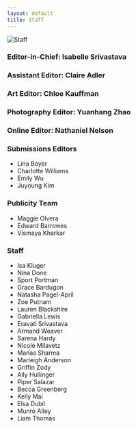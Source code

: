 ```yaml
---
layout: default
title: Staff
---
```


![Staff](assets/cuties.bmp)

### Editor-in-Chief: Isabelle Srivastava

### Assistant Editor: Claire Adler

### Art Editor: Chloe Kauffman

### Photography Editor: Yuanhang Zhao

### Online Editor: Nathaniel Nelson

### Submissions Editors

* Lina Boyer
* Charlotte Williams
* Emily Wu
* Juyoung Kim

### Publicity Team

* Maggie Olvera
* Edward Barrowes
* Vismaya Kharkar

### Staff

* Isa Kluger
* Nina Done
* Sport Portman
* Grace Bardugon
* Natasha Pagel-April
* Zoe Putnam
* Lauren Blackshire
* Gabriella Lewis
* Eravati Srivastava
* Armand Weaver
* Sarena Hardy
* Nicole Milavetz
* Manas Sharma
* Marleigh Anderson
* Griffin Zody
* Ally Hullinger
* Piper Salazar
* Becca Greenberg
* Kelly Mai
* Elsa Dubil
* Munro Alley
* Liam Thomas
